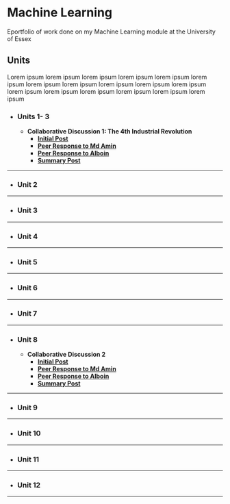 # Machine Learning
Eportfolio of work done on my Machine Learning module at the University of Essex

## Units
Lorem ipsum lorem ipsum lorem ipsum lorem ipsum lorem ipsum lorem ipsum lorem ipsum lorem ipsum lorem ipsum lorem ipsum lorem ipsum lorem ipsum lorem ipsum lorem ipsum lorem ipsum lorem ipsum lorem ipsum
- ### Units 1- 3
	- **Collaborative Discussion 1: The 4th Industrial Revolution**
		- **[Initial Post](posts/discussion1_initial_post)**
		- **[Peer Response to Md Amin](posts/discussion1_peer_response_1)**
		- **[Peer Response to Alboin](posts/discussion1_peer_response_2)**
		- **[Summary Post](posts/discussion1_summary_post)**

---
- ### Unit 2 
---
- ### Unit 3
---
- ### Unit 4
---
- ### Unit 5
---
- ### Unit 6
---
- ### Unit 7
---
- ### Unit 8
	- **Collaborative Discussion 2**
		- **[Initial Post](yemigabriel.github.io/ml/discussion2_initial_post)**
		- **[Peer Response to Md Amin](#)**
		- **[Peer Response to Alboin](#)**
		- **[Summary Post](#)**


---
- ### Unit 9
---
- ### Unit 10
---
- ### Unit 11
---
- ### Unit 12
---
